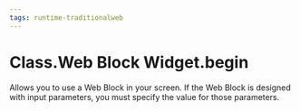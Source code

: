 ```yaml
---
tags: runtime-traditionalweb
---
```


# Class.Web Block Widget.begin

Allows you to use a Web Block in your screen. If the Web Block is designed with input parameters, you must specify the value for those parameters.

